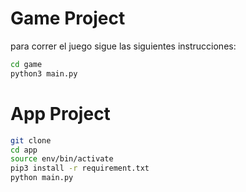 # Game Project

para correr el juego sigue las siguientes instrucciones:

```sh
cd game
python3 main.py
```

# App Project

```sh
git clone
cd app
source env/bin/activate
pip3 install -r requirement.txt
python main.py 
```